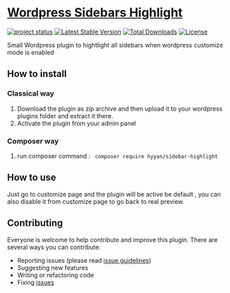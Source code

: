 # [Wordpress Sidebars Highlight](https://github.com/hyyan/sidebar-highlight/)

[![project status](http://stillmaintained.com/hyyan/sidebar-highlight.png)](http://stillmaintained.com/hyyan/sidebar-highlight)
[![Latest Stable Version](https://poser.pugx.org/hyyan/sidebar-highlight/v/stable.svg)](https://packagist.org/packages/hyyan/sidebar-highlight)
[![Total Downloads](https://poser.pugx.org/hyyan/sidebar-highlight/downloads.svg)](https://packagist.org/packages/hyyan/sidebar-highlight)
[![License](https://poser.pugx.org/hyyan/sidebar-highlight/license.svg)](https://packagist.org/packages/hyyan/sidebar-highlight)

Small Wordpress plugin to hightlight all sidebars when wordpress customize mode is enabled


## How to install

### Classical way
    
1. Download the plugin as zip archive and then upload it to your wordpress plugins folder and 
extract it there.
2. Activate the plugin from your admin panel

### Composer way

1. run composer command : ``` composer require hyyan/sidebar-highlight```

## How to use

Just go to customize page and the plugin will be active be default , you can
also disable it from customize page to go back to real preview.

## Contributing

Everyone is welcome to help contribute and improve this plugin. There are several 
ways you can contribute:

* Reporting issues (please read [issue guidelines](https://github.com/necolas/issue-guidelines))
* Suggesting new features
* Writing or refactoring code
* Fixing [issues](https://github.com/hyyan/sidebar-highlight/issues)

